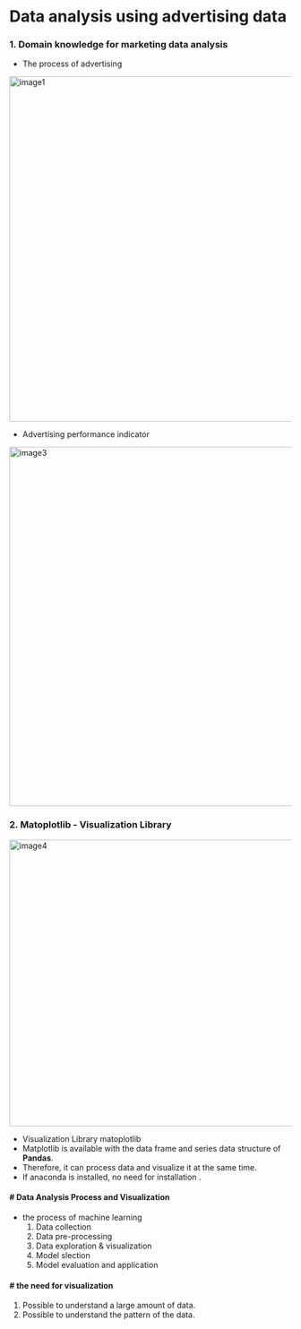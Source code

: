 # **Data analysis using advertising data**





### 1. Domain knowledge for marketing data analysis

- The process of advertising

<img width="617" alt="image1" src="https://user-images.githubusercontent.com/63314860/189534697-8faa585f-0dcb-4500-a93c-687b380c7acd.png">

- Advertising performance indicator

<img width="642" alt="image3" src="https://user-images.githubusercontent.com/63314860/189534723-9f3caa12-c369-4130-86f1-26ac6b0b7bc7.png">


### 2. Matoplotlib - Visualization Library


<img width="512" alt="image4" src="https://user-images.githubusercontent.com/63314860/189534733-070c9664-ee21-41d1-b7eb-ba54f1a8244c.png">

* Visualization Library matoplotlib
* Matplotlib is available with the data frame and series data structure of **Pandas**.
* Therefore, it can process data and visualize it at the same time.
* If anaconda is installed, no need for installation .

#### # Data Analysis Process and Visualization

- the process of machine learning
  1. Data collection
  2. Data pre-processing
  3. Data exploration & visualization
  4. Model slection
  5. Model evaluation and application


#### # the need for visualization

1. Possible to understand a large amount of data.
2. Possible to understand the pattern of the data.
